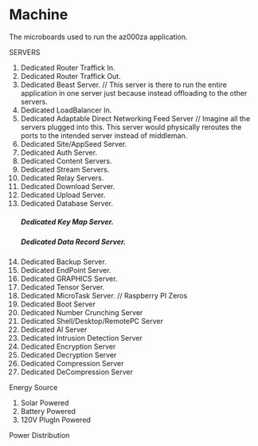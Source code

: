 # Machine
The microboards used to run the az000za application.

SERVERS
  1) Dedicated Router Traffick In.
  2) Dedicated Router Traffick Out.
  3) Dedicated Beast Server. // This server is there to run the entire application in one server just because instead offloading to the other servers.  
  4) Dedicated LoadBalancer In.
  5) Dedicated Adaptable Direct Networking Feed Server    // Imagine all the servers plugged into this. This server would physically reroutes the ports to the intended server instead of middleman.
  6) Dedicated Site/AppSeed Server.
  7) Dedicated Auth Server.
  8) Dedicated Content Servers.
  9) Dedicated Stream Servers.
  10) Dedicated Relay Servers.
  11) Dedicated Download Server.
  12) Dedicated Upload Server.
  13) Dedicated Database Server.
      ##### Dedicated Key Map Server.
      ##### Dedicated Data Record Server.
  14) Dedicated Backup Server.
  15) Dedicated EndPoint Server.
  16) Dedicated GRAPHICS Server.
  17) Dedicated Tensor Server.
  18) Dedicated MicroTask Server.  // Raspberry PI Zeros
  19) Dedicated Boot Server
  20) Dedicated Number Crunching Server
  21) Dedicated Shell/Desktop/RemotePC Server
  22) Dedicated AI Server
  23) Dedicated Intrusion Detection Server
  24) Dedicated Encryption Server
  25) Dedicated Decryption Server
  26) Dedicated Compression Server
  27) Dedicated DeCompression Server

Energy Source
1) Solar Powered
2) Battery Powered
3) 120V PlugIn Powered

Power Distribution
